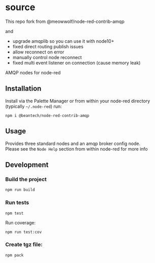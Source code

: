 

# source
This repo fork from @meowwolf/node-red-contrib-amqp

and

+ upgrade amqplib so you can use it with node10+
+ fixed direct routing publish issues
+ allow reconnect on error
+ manually control node reconnect
+ fixed multi event listener on connection (cause memory leak)

AMQP nodes for node-red

## Installation

Install via the Palette Manager or from within your node-red directory (typically `~/.node-red`) run:

```
npm i @beantech/node-red-contrib-amqp
```

## Usage

Provides three standard nodes and an amqp broker config node.  
Please see the `Node Help` section from within node-red for more info

## Development

### Build the project

```
npm run build
```

### Run tests

```
npm test
```

Run coverage:

```
npm run test:cov
```

### Create tgz file:

```
npm pack
```